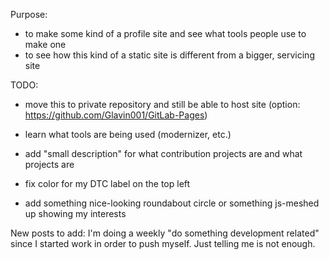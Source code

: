 Purpose:
- to make some kind of a profile site and see what tools people use to make one
- to see how this kind of a static site is different from a bigger, servicing site

TODO:
- move this to private repository and still be able to host site (option: https://github.com/Glavin001/GitLab-Pages)

- learn what tools are being used (modernizer, etc.)
- add "small description" for what contribution projects are and what projects are
- fix color for my DTC label on the top left
- add something nice-looking roundabout circle or something js-meshed up showing my interests

New posts to add:
I'm doing a weekly "do something development related" since I started work in order to push myself. Just telling me is not enough.
